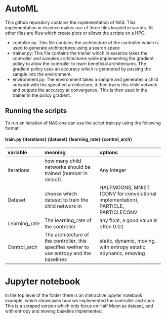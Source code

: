 # AutoML
This github repository contains the implementation of NAS. This implementation in essence makes use of three files located in scripts. All other files are files which create plots or allows the scripts on a HPC.

- contoller.py: This file contains the architecture of the controller which is used to generate architectures using a search space
- trainer.py: This file contains the trainer which in essence takes the controller and samples architectures while implementing the gradient policy to allow the controller to learn beneficial architectures. The gradient policy uses an accuracy which is generated by passing the sample into the environment.
- environment.py: The environment takes a sample and generates a child network with the specified architecture, it then trains this child network and outputs the accuracy at convergence. This is then used in the trainer in the policy gradient.

## Running the scripts
To run an iteration of NAS one can use the script train.py using the following format:


#### train.py {iterations} {dataset} {learning_rate} {control_arch}



|variable | meaning | options |
|:--|:---|:---|
|Iterations | how many child networks should be trained (number in rollout) | Any integer|
|Dataset| choose which dataset to train the child network in| HALFMOONS, MNIST (CONV for convolutional implementation), PARTICLE, PARTICLECONV|
|Learning_rate| The learning_rate of the controller| any float, a good value is often 0.01|
|Control_arch|The architecture of the controller, this specifies wether to use entropy and the baselines| static, dynamic, moving, with entropy estatic, edynamic, emoving

# Jupyter notebook
In the top level of the folder there is an interactive jupyter notebook example, which showcases how we implemented the controller and such. This is a scraped version which only focus on Half Moon as dataset, and with entropy and moving baseline implemented.

